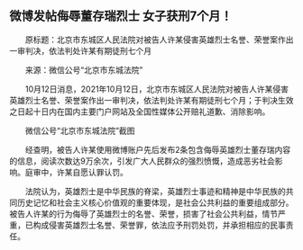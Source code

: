## 微博发帖侮辱董存瑞烈士 女子获刑7个月！
　　原标题：北京市东城区人民法院对被告人许某侵害英雄烈士名誉、荣誉案作出一审判决，依法判处许某有期徒刑七个月

　　来源：微信公号“北京市东城法院”

　　10月12日消息，2021年10月12日，北京市东城区人民法院对被告人许某侵害英雄烈士名誉、荣誉案作出一审判决，依法判处许某有期徒刑七个月；于判决生效之日起十日内在国内主要门户网站及全国性媒体公开赔礼道歉、消除影响。

　　微信公号“北京市东城法院”截图

　　经查明，被告人许某使用微博账户先后发布2条包含侮辱英雄烈士董存瑞内容的信息，阅读次数达9万余次，引发广大人民群众的强烈愤慨，造成恶劣社会影响。庭审中，许某自愿认罪认罚。

　　法院认为，英雄烈士是中华民族的脊梁，英雄烈士事迹和精神是中华民族的共同历史记忆和社会主义核心价值观的重要体现，是社会公共利益的重要组成部分。被告人许某的行为侮辱了英雄烈士的名誉、荣誉，损害了社会公共利益，情节严重，已构成侵害英雄烈士名誉、荣誉罪，依法应予刑罚处罚，并承担相应的民事责任。



　　 

